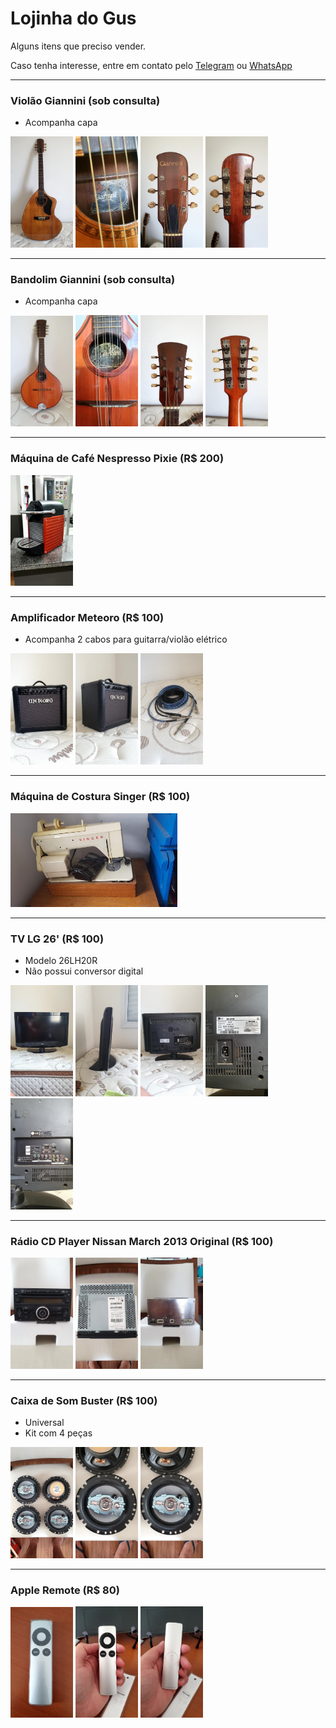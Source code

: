 # Lojinha do Gus

Alguns itens que preciso vender.

Caso tenha interesse, entre em contato pelo [Telegram](http://t.me/vavomr) ou [WhatsApp](https://wa.me/5511953661032)

---

### Violão Giannini (sob consulta)
- Acompanha capa

<img src="imagens/violao1.jpg" width="100" /> <img src="imagens/violao2.jpg" width="100" /> <img src="imagens/violao3.jpg" width="100" /> <img src="imagens/violao4.jpg" width="100" />

---

### Bandolim Giannini (sob consulta)
- Acompanha capa

<img src="imagens/bandolim1.jpg" width="100" /> <img src="imagens/bandolim2.jpg" width="100" /> <img src="imagens/bandolim3.jpg" width="100" /> <img src="imagens/bandolim4.jpg" width="100" />

---

### Máquina de Café Nespresso Pixie (R$ 200)
<img src="imagens/nespresso1.jpg" width="100" />

---

### Amplificador Meteoro (R$ 100)
- Acompanha 2 cabos para guitarra/violão elétrico

<img src="imagens/meteoro1.jpg" width="100" /> <img src="imagens/meteoro2.jpg" width="100" /> <img src="imagens/meteoro3.jpg" width="100" />

---

### Máquina de Costura Singer (R$ 100)
<img src="imagens/singer1.jpg" height="150" />

---

### TV LG 26' (R$ 100)
- Modelo 26LH20R
- Não possui conversor digital

<img src="imagens/tv1.jpg" width="100" /> <img src="imagens/tv2.jpg" width="100" /> <img src="imagens/tv3.jpg" width="100" /> <img src="imagens/tv4.jpg" width="100" /> <img src="imagens/tv5.jpg" width="100" />

---

### Rádio CD Player Nissan March 2013 Original (R$ 100)
<img src="imagens/radio1.jpg" width="100" /> <img src="imagens/radio2.jpg" width="100" /> <img src="imagens/radio3.jpg" width="100" />

---

### Caixa de Som Buster (R$ 100)
- Universal
- Kit com 4 peças

<img src="imagens/som1.jpg" width="100" /> <img src="imagens/som2.jpg" width="100" /> <img src="imagens/som3.jpg" width="100" />

---

### Apple Remote (R$ 80)
<img src="imagens/remote1.jpg" width="100" /> <img src="imagens/remote2.jpg" width="100" /> <img src="imagens/remote3.jpg" width="100" />
